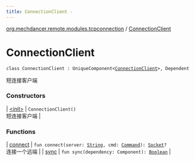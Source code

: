 ```yaml
---
title: ConnectionClient - 
---
```


[org.mechdancer.remote.modules.tcpconnection](../index.html) / [ConnectionClient](./index.html)

# ConnectionClient

`class ConnectionClient : UniqueComponent<`[`ConnectionClient`](./index.html)`>, Dependent`

短连接客户端

### Constructors

| [&lt;init&gt;](-init-.html) | `ConnectionClient()`<br>短连接客户端 |

### Functions

| [connect](connect.html) | `fun connect(server: `[`String`](https://kotlinlang.org/api/latest/jvm/stdlib/kotlin/-string/index.html)`, cmd: `[`Command`](../../org.mechdancer.remote.resources/-command/index.html)`): `[`Socket`](http://docs.oracle.com/javase/6/docs/api/java/net/Socket.html)`?`<br>连接一个远端 |
| [sync](sync.html) | `fun sync(dependency: Component): `[`Boolean`](https://kotlinlang.org/api/latest/jvm/stdlib/kotlin/-boolean/index.html) |

